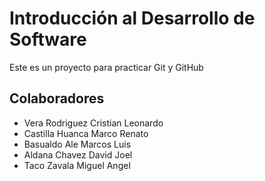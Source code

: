 # Introducción al Desarrollo de Software
Este es un proyecto para practicar Git y GitHub

## Colaboradores
- Vera Rodriguez Cristian Leonardo
- Castilla Huanca Marco Renato
- Basualdo Ale Marcos Luis
- Aldana Chavez David Joel
- Taco Zavala Miguel Angel
